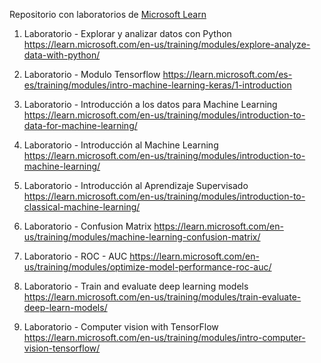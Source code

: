 Repositorio con laboratorios de [Microsoft Learn](https://learn.microsoft.com/en-us/training/browse/)

1. Laboratorio - Explorar y analizar datos con Python
https://learn.microsoft.com/en-us/training/modules/explore-analyze-data-with-python/

2. Laboratorio - Modulo Tensorflow
https://learn.microsoft.com/es-es/training/modules/intro-machine-learning-keras/1-introduction

3. Laboratorio - Introducción a los datos para Machine Learning
https://learn.microsoft.com/en-us/training/modules/introduction-to-data-for-machine-learning/

4. Laboratorio - Introducción al Machine Learning 
https://learn.microsoft.com/en-us/training/modules/introduction-to-machine-learning/

5. Laboratorio - Introducción al Aprendizaje Supervisado
https://learn.microsoft.com/en-us/training/modules/introduction-to-classical-machine-learning/

6. Laboratorio - Confusion Matrix
https://learn.microsoft.com/en-us/training/modules/machine-learning-confusion-matrix/

7. Laboratorio - ROC - AUC
https://learn.microsoft.com/en-us/training/modules/optimize-model-performance-roc-auc/

8. Laboratorio - Train and evaluate deep learning models
https://learn.microsoft.com/en-us/training/modules/train-evaluate-deep-learn-models/

9. Laboratorio - Computer vision with TensorFlow
https://learn.microsoft.com/en-us/training/modules/intro-computer-vision-tensorflow/





